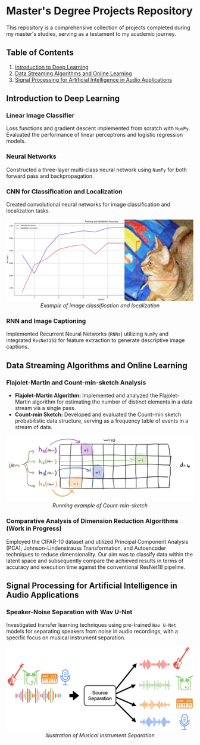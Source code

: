 # Master's Degree Projects Repository

This repository is a comprehensive collection of projects completed during my master's studies, serving as a testament to my academic journey.

## Table of Contents
1. [Introduction to Deep Learning](#introduction-to-deep-learning)
2. [Data Streaming Algorithms and Online Learning](#data-streaming-algorithms-and-online-learning)
3. [Signal Processing for Artificial Intelligence in Audio Applications](#signal-processing-for-artificial-intelligence-in-audio-applications)


## Introduction to Deep Learning <a name="introduction-to-deep-learning"></a>

### Linear Image Classifier
Loss functions and gradient descent implemented from scratch with `NumPy`. Evaluated the performance of linear perceptrons and logistic regression models.

### Neural Networks
Constructed a three-layer multi-class neural network using `NumPy` for both forward pass and backpropagation.

### CNN for Classification and Localization
Created convolutional neural networks for image classification and localization tasks.

<p align="center">
  <img src="https://github.com/YuvalSh1233/MScProjects/blob/main/images/1.jpg?raw=true" alt="Image Alt Text"><br>
  <em>Example of image classification and localization</em>
</p>

### RNN and Image Captioning
Implemented Recurrent Neural Networks (`RNNs`) utilizing `NumPy` and integrated `ResNet152` for feature extraction to generate descriptive image captions.

## Data Streaming Algorithms and Online Learning <a name="data-streaming-algorithms-and-online-learning"></a>

### Flajolet-Martin and Count-min-sketch Analysis
- **Flajolet-Martin Algorithm:** Implemented and analyzed the Flajolet-Martin algorithm for estimating the number of distinct elements in a data stream via a single pass.
- **Count-min Sketch:** Developed and evaluated the Count-min sketch probabilistic data structure, serving as a frequency table of events in a stream of data.

<p align="center">
  <img src="https://github.com/YuvalSh1233/MScProjects/blob/main/images/3.png?raw=true" alt="Image Alt Text"><br>
  <em>Running example of Count-min-sketch</em>
</p>

### Comparative Analysis of Dimension Reduction Algorithms (Work in Progress)
Employed the CIFAR-10 dataset and utilized Principal Component Analysis (PCA), Johnson-Lindenstrauss Transformation, and Autoencoder techniques to reduce dimensionality. Our aim was to classify data within the latent space and subsequently compare the achieved results in terms of accuracy and execution time against the conventional ResNet18 pipeline.

## Signal Processing for Artificial Intelligence in Audio Applications <a name="signal-processing-for-artificial-intelligence-in-audio-applications"></a>

### Speaker-Noise Separation with Wav U-Net
Investigated transfer learning techniques using pre-trained `Wav U-Net` models for separating speakers from noise in audio recordings, with a specific focus on musical instrument separation.

<p align="center">
  <img src="https://github.com/YuvalSh1233/MScProjects/blob/main/images/2.png?raw=true" alt="Image Alt Text"><br>
  <em>Illustration of Musical Instrument Separation</em>
</p>
